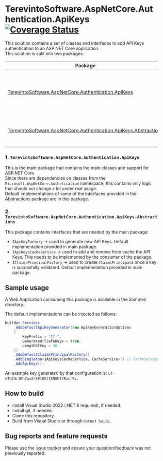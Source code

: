 # TerevintoSoftware.AspNetCore.Authentication.ApiKeys [![Coverage Status](https://coveralls.io/repos/github/CamiloTerevinto/TerevintoSoftware.ApiKeys/badge.svg?branch=master)](https://coveralls.io/github/CamiloTerevinto/TerevintoSoftware.ApiKeys?branch=master)

This solution contains a set of classes and interfaces to add API Keys authentication to an ASP.NET Core application.  
This solution is split into two packages:

| Package | Purpose |
| ------- | ------- |
| [TerevintoSoftware.AspNetCore.Authentication.ApiKeys](https://www.nuget.org/packages/TerevintoSoftware.AspNetCore.Authentication.ApiKeys/) | Contains main logic, depends on ASP.NET Core. |
| [TerevintoSoftware.AspNetCore.Authentication.ApiKeys.Abstractions](https://www.nuget.org/packages/TerevintoSoftware.AspNetCore.Authentication.ApiKeys.Abstractions/) | Contains interfaces used by the main package. |

### 1. `TerevintoSoftware.AspNetCore.Authentication.ApiKeys`

This is the main package that contains the main classes and support for ASP.NET Core.  
Since there are dependencies on classes from the `Microsoft.AspNetCore.Authetication` namespace, this contains only logic that should not change a lot under real usage.  
Default implementations of some of the interfaces provided in the Abstractions package are in this package.

### 2. `TerevintoSoftware.AspNetCore.Authentication.ApiKeys.Abstractions`

This package contains interfaces that are needed by the main package:

* `IApiKeyFactory` -> used to generate new API Keys. Default implementation provided in main package.
* `IApiKeysCacheService` -> used to add and remove from cache the API Keys. This needs to be implemented by the consumer of the package.
* `IClaimsPrincipalFactory` -> used to create `ClaimsPrincipal`s once a key is succesfully validated. Default implementation provided in main package.

## Sample usage

A Web Application consuming this package is available in the Samples directory..

The default implementations can be injected as follows:

```c#
builder.Services
    .AddDefaultApiKeyGenerator(new ApiKeyGenerationOptions
    {
        KeyPrefix = "CT-",
        GenerateUrlSafeKeys = true,
        LengthOfKey = 36
    })
    .AddDefaultClaimsPrincipalFactory()
    .AddSingleton<IApiKeysCacheService, CacheService>() // CacheService is not provided
    .AddApiKeys();
```

An example key generated by that configuration is: `CT-mTbC4r1Eh7wvXrXE1UDl18NGH1fRzcrRz`.

## How to build

* Install Visual Studio 2022 (.NET 6 required), if needed.
* Install git, if needed.
* Clone this repository.
* Build from Visual Studio or through `dotnet build`.

## Bug reports and feature requests

Please use the [issue tracker](https://github.com/CamiloTerevinto/TerevintoSoftware.ApiKeys/issues) and ensure your question/feedback was not previously reported.
